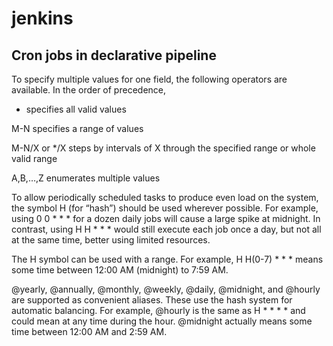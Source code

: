# jenkins
## Cron jobs in declarative pipeline

To specify multiple values for one field, the following operators are available. In the order of precedence,

* specifies all valid values

M-N specifies a range of values

M-N/X or */X steps by intervals of X through the specified range or whole valid range

A,B,…​,Z enumerates multiple values

To allow periodically scheduled tasks to produce even load on the system, the symbol H (for “hash”) should be used wherever possible. For example, using 0 0 * * * for a dozen daily jobs will cause a large spike at midnight. In contrast, using H H * * * would still execute each job once a day, but not all at the same time, better using limited resources.

The H symbol can be used with a range. For example, H H(0-7) * * * means some time between 12:00 AM (midnight) to 7:59 AM.

 @yearly, @annually, @monthly, @weekly, @daily, @midnight, and @hourly are supported as convenient aliases. These use the hash system for automatic balancing. For example, @hourly is the same as H * * * * and could mean at any time during the hour. @midnight actually means some time between 12:00 AM and 2:59 AM.
